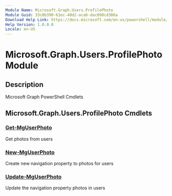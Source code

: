 ```yaml
---
Module Name: Microsoft.Graph.Users.ProfilePhoto
Module Guid: 33c0b390-61ec-40d2-aca6-dac090cd386a
Download Help Link: https://docs.microsoft.com/en-us/powershell/module/microsoft.graph.users.profilephoto
Help Version: 1.0.0.0
Locale: en-US
---
```


# Microsoft.Graph.Users.ProfilePhoto Module
## Description
Microsoft Graph PowerShell Cmdlets

## Microsoft.Graph.Users.ProfilePhoto Cmdlets
### [Get-MgUserPhoto](Get-MgUserPhoto.md)
Get photos from users

### [New-MgUserPhoto](New-MgUserPhoto.md)
Create new navigation property to photos for users

### [Update-MgUserPhoto](Update-MgUserPhoto.md)
Update the navigation property photos in users

